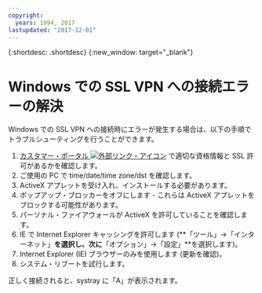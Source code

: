 ```yaml
---
copyright:
  years: 1994, 2017
lastupdated: "2017-12-01"
---
```


{:shortdesc: .shortdesc}
{:new_window: target="_blank"}

# Windows での SSL VPN への接続エラーの解決

Windows での SSL VPN への接続時にエラーが発生する場合は、以下の手順でトラブルシューティングを行うことができます。

1. [カスタマー・ポータル ![外部リンク・アイコン](../../icons/launch-glyph.svg "外部リンク・アイコン")](https://control.softlayer.com/) で適切な資格情報と SSL 許可があるかを確認します。
2. ご使用の PC で time/date/time zone/dst を確認します。
3. ActiveX アプレットを受け入れ、インストールする必要があります。
4. ポップアップ・ブロッカーをオフにします - これらは ActiveX アプレットをブロックする可能性があります。
5. パーソナル・ファイアウォールが ActiveX を許可していることを確認します。
6. IE で Internet Explorer キャッシングを許可します (**「ツール」->「インターネット」**を選択し、次に**「オプション」->「設定」**を選択します)。
7. Internet Explorer (IE) ブラウザーのみを使用します (更新を確認)。
8. システム・リブートを試行します。

正しく接続されると、systray に「A」が表示されます。
